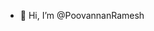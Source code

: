 - 👋 Hi, I’m @PoovannanRamesh

<!---
PoovannanRamesh/PoovannanRamesh is a ✨ special ✨ repository because its `README.md` (this file) appears on your GitHub profile.
You can click the Preview link to take a look at your changes.
--->
